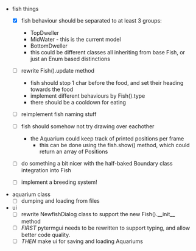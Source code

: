 - fish things
    + [x] fish behaviour should be separated to at least 3 groups:
        * TopDweller
        * MidWater  - this is the current model
        * BottomDweller
        * this could be different classes all inheriting from base Fish, or just an Enum based distinctions

    + [ ] rewrite Fish().update method
        * fish should stop 1 char before the food, and set their heading towards the food
        * implement different behaviours by Fish().type
        * there should be a cooldown for eating

    + [ ] reimplement fish naming stuff

    + [ ] fish should somehow not try drawing over eachother
        * the Aquarium could keep track of printed positions per frame
            - this can be done using the fish.show() method, which could return an array of Positions
 
    + [ ] do something a bit nicer with the half-baked Boundary class integration into Fish

    + [ ] implement a breeding system!

- aquarium class
    + [ ] dumping and loading from files

- ui
    + [ ] rewrite NewfishDialog class to support the new Fish().\_\_init\_\_ method
    + [ ] <em>FIRST</em> pytermgui needs to be rewritten to support typing, and allow better code quality.
    + [ ] <em>THEN</em> make ui for saving and loading Aquariums
